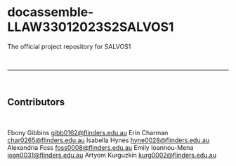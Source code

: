 # docassemble-LLAW33012023S2SALVOS1
The official project repository for SALVOS1

<br>

---

<br>

## Contributors 

<br>

Ebony Gibbins gibb0162@flinders.edu.au
Erin Charman char0265@flinders.edu.au 
Isabella Hynes hyne0028@flinders.edu.au 
Alexandria Foss foss0008@flinders.edu.au 
Emily Ioannou-Mena ioan0031@flinders.edu.au
Artyom Kurguzkin kurg0002@flinders.edu.au
